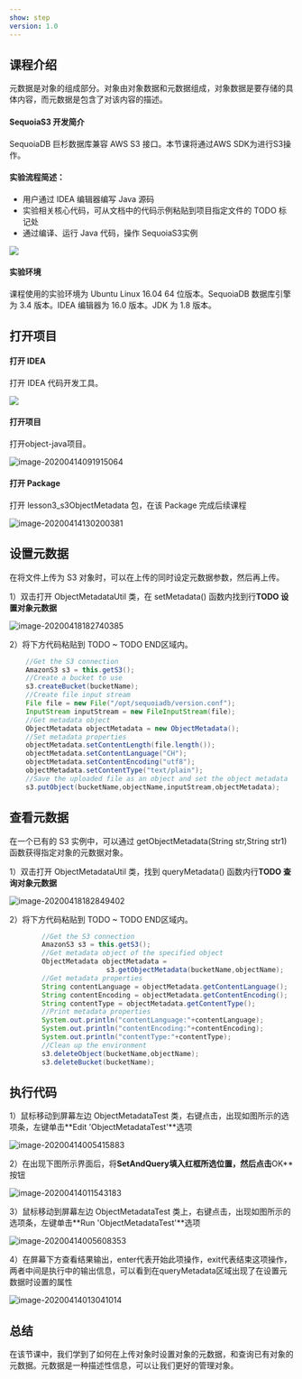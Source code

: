 ```yaml
---
show: step
version: 1.0 
---
```


## 课程介绍

元数据是对象的组成部分。对象由对象数据和元数据组成，对象数据是要存储的具体内容，而元数据是包含了对该内容的描述。

#### SequoiaS3 开发简介

SequoiaDB 巨杉数据库兼容 AWS S3 接口。本节课将通过AWS SDK为进行S3操作。

#### 实验流程简述：

- 用户通过 IDEA 编辑器编写 Java 源码
- 实验相关核心代码，可从文档中的代码示例粘贴到项目指定文件的 TODO 标记处
- 通过编译、运行 Java 代码，操作 SequoiaS3实例

![](https://doc.shiyanlou.com/courses/1736/1207281/7b1731fc121e3b460dcd9841eb0218a6-0)

#### 实验环境

课程使用的实验环境为 Ubuntu Linux 16.04 64 位版本。SequoiaDB 数据库引擎为 3.4 版本。IDEA 编辑器为 16.0 版本。JDK 为 1.8 版本。

## 打开项目

#### 打开 IDEA

打开 IDEA 代码开发工具。

![](https://doc.shiyanlou.com/courses/1736/1207281/06650396616c742995bb63fcf933fac5-0)

#### 打开项目

打开object-java项目。

![image-20200414091915064](https://doc.shiyanlou.com/courses/1737/1207281/79e3fad2d27f14cfcbc94eadd646d88d-0)

#### 打开 Package

打开 lesson3_s3ObjectMetadata 包，在该 Package 完成后续课程

![image-20200414130200381](https://doc.shiyanlou.com/courses/1737/1207281/979a09b4ad85545df79a300adeb65425-0)

## 设置元数据

在将文件上传为 S3 对象时，可以在上传的同时设定元数据参数，然后再上传。

1）双击打开 ObjectMetadataUtil 类，在 setMetadata() 函数内找到行**TODO 设置对象元数据**

![image-20200418182740385](https://doc.shiyanlou.com/courses/1737/1207281/30eeeb1146ef269b55e0b31de23431b5-0)

2）将下方代码粘贴到 TODO ~ TODO END区域内。

```java
    //Get the S3 connection
    AmazonS3 s3 = this.getS3();
    //Create a bucket to use
    s3.createBucket(bucketName);
    //Create file input stream
    File file = new File("/opt/sequoiadb/version.conf");
    InputStream inputStream = new FileInputStream(file);
    //Get metadata object
    ObjectMetadata objectMetadata = new ObjectMetadata();
    //Set metadata properties
    objectMetadata.setContentLength(file.length());
    objectMetadata.setContentLanguage("CH");
    objectMetadata.setContentEncoding("utf8");
    objectMetadata.setContentType("text/plain");
    //Save the uploaded file as an object and set the object metadata
    s3.putObject(bucketName,objectName,inputStream,objectMetadata);
```



## 查看元数据

在一个已有的 S3 实例中，可以通过 getObjectMetadata(String str,String str1) 函数获得指定对象的元数据对象。

1）双击打开 ObjectMetadataUtil 类，找到 queryMetadata() 函数内行**TODO 查询对象元数据**

![image-20200418182849402](https://doc.shiyanlou.com/courses/1737/1207281/03b31e659ac5ee5dc1dc711d6c9f66e0-0)

2）将下方代码粘贴到 TODO ~ TODO END区域内。

```java
        //Get the S3 connection
        AmazonS3 s3 = this.getS3();
        //Get metadata object of the specified object
        ObjectMetadata objectMetadata =
        				s3.getObjectMetadata(bucketName,objectName);
        //Get metadata properties
        String contentLanguage = objectMetadata.getContentLanguage();
        String contentEncoding = objectMetadata.getContentEncoding();
        String contentType = objectMetadata.getContentType();
		//Print metadata properties
        System.out.println("contentLanguage:"+contentLanguage);
        System.out.println("contentEncoding:"+contentEncoding);
        System.out.println("contentType:"+contentType);
		//Clean up the environment
        s3.deleteObject(bucketName,objectName);
        s3.deleteBucket(bucketName);
```

## 执行代码

1）鼠标移动到屏幕左边 ObjectMetadataTest 类，右键点击，出现如图所示的选项条，左键单击**Edit 'ObjectMetadataTest'**选项

![image-20200414005415883](https://doc.shiyanlou.com/courses/1737/1207281/5aa784d9a86d1bcfc46b2db1870d1712-0)

2）在出现下图所示界面后，将**SetAndQuery填入红框所选位置，然后点击**OK**按钮

![image-20200414011543183](https://doc.shiyanlou.com/courses/1737/1207281/9b0e9a0733b4efd0cf05edaedfbc6a05-0)

3）鼠标移动到屏幕左边 ObjectMetadataTest 类上，右键点击，出现如图所示的选项条，左键单击**Run 'ObjectMetadataTest'**选项

![image-20200414005608353](https://doc.shiyanlou.com/courses/1737/1207281/be73c5860b9238a4b2ac502165809309-0)

4）在屏幕下方查看结果输出，enter代表开始此项操作，exit代表结束这项操作，两者中间是执行中的输出信息，可以看到在queryMetadata区域出现了在设置元数据时设置的属性

![image-20200414013041014](https://doc.shiyanlou.com/courses/1737/1207281/06c02c8569841998663502253b495c13-0)

## 总结

在该节课中，我们学到了如何在上传对象时设置对象的元数据，和查询已有对象的元数据。元数据是一种描述性信息，可以让我们更好的管理对象。
